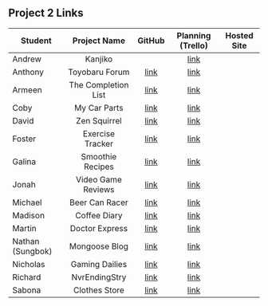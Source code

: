 ## Project 2 Links

| Student | Project Name | GitHub | Planning (Trello) | Hosted Site |
|---|:---:|:---:|:---:|:---:|
| Andrew | Kanjiko |  | [link](https://trello.com/b/qMRaUG0T/kanjiko) |  |
| Anthony | Toyobaru Forum | [link](https://github.com/Thedbzr/toyobaru-forum) | [link](https://trello.com/b/RYBuefK3/toyobaru-forum) |  |
| Armeen | The Completion List | [link](https://github.com/Arm-And-Hammer/The-Completionist-List) | [link](https://trello.com/b/Omtf3m3G/project-2) |  |
| Coby | My Car Parts | [link](https://github.com/cobycobyk/my-car-parts) | [link](https://trello.com/b/KbgXXjLS/mycarparts) |  |
| David | Zen Squirrel | [link](https://github.com/DaCoPro/Pomodoro-proj-mgnt) | [link](https://trello.com/b/5J7OZUoQ/zen-squirrel) |  |
| Foster | Exercise Tracker | [link](https://github.com/fosterhorak/exercise-tracker-app) | [link](https://trello.com/b/E1EXwrb3/ga-project-2-planning-exercise-tracking) |  |
| Galina | Smoothie Recipes | [link](https://github.com/gkutieva/Healthy-Smoothie-Recipies) | [link](https://trello.com/b/TQc6ItJf/healthy-smoothie-recipies) |  |
| Jonah | Video Game Reviews | [link](https://github.com/Jonahmallard/videogame-reviews) | [link](https://trello.com/b/Acy45NUL/sei-project-2) |  |
| Michael | Beer Can Racer | [link](https://github.com/mgrebowicz/beer-can-racer) | [link](https://trello.com/b/B9QIwCjf/beer-can-racer) |  |
| Madison | Coffee Diary | [link](https://github.com/Madmaxbeyond/coffee-diary) | [link](https://trello.com/b/S7WkBCgg/project-2-full-stack-crud-app) |  |
| Martin | Doctor Express | [link](https://github.com/BlueCadet-3/doctor-express) | [link](https://trello.com/b/PQ61vkrf/doctor-express) |  |
| Nathan (Sungbok) | Mongoose Blog | [link](https://github.com/grey1287/mogoose-blog) | [link](https://trello.com/b/8sK8WgjV/project-2-planning) |  |
| Nicholas | Gaming Dailies | [link](https://github.com/NNguyen20/GamingDailies) | [link](https://trello.com/b/Xh2MGQif/project-2-planning) |  |
| Richard | NvrEndingStry | [link](https://github.com/turtlepower93/NvrEndngStry) | [link](https://trello.com/b/6xPmqMh0/nvrendngstry) |  |
| Sabona | Clothes Store | [link](https://github.com/sabona10/Shopping-Site) | [link](https://trello.com/b/NY9ZGmCr/project-2-clothes-store) |  |

